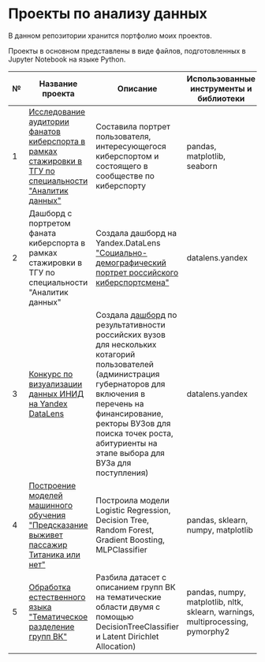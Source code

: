 # Проекты по анализу данных
В данном репозитории хранится портфолио моих проектов.

Проекты в основном представлены в виде файлов, подготовленных в Jupyter Notebook на языке Python.

№|Название проекта|Описание|Использованные инструменты и библиотеки
-|----------------|--------|---------------------------------------
1|[Исследование аудитории фанатов киберспорта в рамках стажировки в ТГУ по специальности "Аналитик данных"](https://github.com/Lenupcik/portfolio/blob/main/Cyber.ipynb) |Составила портрет пользователя, интересующегося киберспортом и состоящего в сообществе по киберспорту|pandas, matplotlib, seaborn
2|Дашборд с портретом фаната киберспорта в рамках стажировки в ТГУ по специальности "Аналитик данных"|Создала дашборд на Yandex.DataLens ["Cоциально-демографический портрет российского киберспортсмена"](https://datalens.yandex/daflqs6wae7i5)|datalens.yandex
3|[Конкурс по визуализации данных ИНИД на Yandex DataLens](https://diagram-contest.ru/)| Создала [дашборд](https://datalens.yandex/1wwanbydjzsmt) по результативности российских вузов для нескольких котагорий пользователей (администрация губернаторов для включения в перечень на финансирование, ректоры ВУЗов для поиска точек роста, абитуриенты на этапе выбора для ВУЗа для поступления)|datalens.yandex
4|[Построение моделей машинного обучения "Предсказание выживет пассажир Титаника или нет"]() |Построила модели Logistic Regression, Decision Tree, Random Forest, Gradient Boosting, MLPClassifier|pandas, sklearn, numpy, matplotlib
5|[Обработка естественного языка "Тематическое разделение групп ВК"]() |Разбила датасет с описанием групп ВК на тематические области двумя с помощью DecisionTreeClassifier и Latent Dirichlet Allocation)|pandas, numpy, matplotlib, nltk, sklearn, warnings, multiprocessing, pymorphy2
